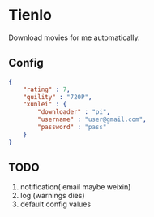 # Tienlo

Download movies for me automatically.

## Config

```json
{
    "rating" : 7,
    "quility" : "720P",
    "xunlei" : {
        "downloader" : "pi",
        "username" : "user@gmail.com",
        "password" : "pass"
    }
}
```

## TODO

1. notification( email maybe weixin)
2. log (warnings dies)
3. default config values